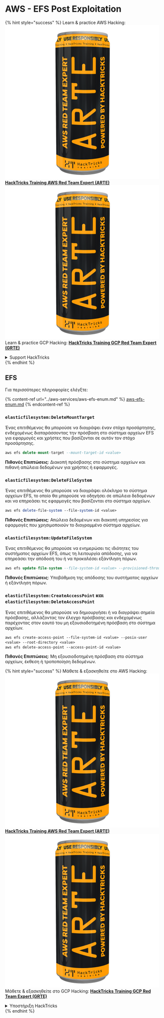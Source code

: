 # AWS - EFS Post Exploitation

{% hint style="success" %}
Learn & practice AWS Hacking:<img src="../../../.gitbook/assets/image (1) (1) (1).png" alt="" data-size="line">[**HackTricks Training AWS Red Team Expert (ARTE)**](https://training.hacktricks.xyz/courses/arte)<img src="../../../.gitbook/assets/image (1) (1) (1).png" alt="" data-size="line">\
Learn & practice GCP Hacking: <img src="../../../.gitbook/assets/image (2).png" alt="" data-size="line">[**HackTricks Training GCP Red Team Expert (GRTE)**<img src="../../../.gitbook/assets/image (2).png" alt="" data-size="line">](https://training.hacktricks.xyz/courses/grte)

<details>

<summary>Support HackTricks</summary>

* Check the [**subscription plans**](https://github.com/sponsors/carlospolop)!
* **Join the** 💬 [**Discord group**](https://discord.gg/hRep4RUj7f) or the [**telegram group**](https://t.me/peass) or **follow** us on **Twitter** 🐦 [**@hacktricks\_live**](https://twitter.com/hacktricks_live)**.**
* **Share hacking tricks by submitting PRs to the** [**HackTricks**](https://github.com/carlospolop/hacktricks) and [**HackTricks Cloud**](https://github.com/carlospolop/hacktricks-cloud) github repos.

</details>
{% endhint %}

## EFS

Για περισσότερες πληροφορίες ελέγξτε:

{% content-ref url="../aws-services/aws-efs-enum.md" %}
[aws-efs-enum.md](../aws-services/aws-efs-enum.md)
{% endcontent-ref %}

### `elasticfilesystem:DeleteMountTarget`

Ένας επιτιθέμενος θα μπορούσε να διαγράψει έναν στόχο προσάρτησης, ενδεχομένως διαταράσσοντας την πρόσβαση στο σύστημα αρχείων EFS για εφαρμογές και χρήστες που βασίζονται σε αυτόν τον στόχο προσάρτησης.
```sql
aws efs delete-mount-target --mount-target-id <value>
```
**Πιθανές Επιπτώσεις**: Διακοπή πρόσβασης στο σύστημα αρχείων και πιθανή απώλεια δεδομένων για χρήστες ή εφαρμογές.

### `elasticfilesystem:DeleteFileSystem`

Ένας επιτιθέμενος θα μπορούσε να διαγράψει ολόκληρο το σύστημα αρχείων EFS, το οποίο θα μπορούσε να οδηγήσει σε απώλεια δεδομένων και να επηρεάσει τις εφαρμογές που βασίζονται στο σύστημα αρχείων.
```perl
aws efs delete-file-system --file-system-id <value>
```
**Πιθανές Επιπτώσεις**: Απώλεια δεδομένων και διακοπή υπηρεσίας για εφαρμογές που χρησιμοποιούν το διαγραμμένο σύστημα αρχείων.

### `elasticfilesystem:UpdateFileSystem`

Ένας επιτιθέμενος θα μπορούσε να ενημερώσει τις ιδιότητες του συστήματος αρχείων EFS, όπως τη λειτουργία απόδοσης, για να επηρεάσει την απόδοσή του ή να προκαλέσει εξάντληση πόρων.
```sql
aws efs update-file-system --file-system-id <value> --provisioned-throughput-in-mibps <value>
```
**Πιθανές Επιπτώσεις**: Υποβάθμιση της απόδοσης του συστήματος αρχείων ή εξάντληση πόρων.

### `elasticfilesystem:CreateAccessPoint` και `elasticfilesystem:DeleteAccessPoint`

Ένας επιτιθέμενος θα μπορούσε να δημιουργήσει ή να διαγράψει σημεία πρόσβασης, αλλάζοντας τον έλεγχο πρόσβασης και ενδεχομένως παρέχοντας στον εαυτό του μη εξουσιοδοτημένη πρόσβαση στο σύστημα αρχείων.
```arduino
aws efs create-access-point --file-system-id <value> --posix-user <value> --root-directory <value>
aws efs delete-access-point --access-point-id <value>
```
**Πιθανές Επιπτώσεις**: Μη εξουσιοδοτημένη πρόσβαση στο σύστημα αρχείων, έκθεση ή τροποποίηση δεδομένων.

{% hint style="success" %}
Μάθετε & εξασκηθείτε στο AWS Hacking:<img src="../../../.gitbook/assets/image (1) (1) (1).png" alt="" data-size="line">[**HackTricks Training AWS Red Team Expert (ARTE)**](https://training.hacktricks.xyz/courses/arte)<img src="../../../.gitbook/assets/image (1) (1) (1).png" alt="" data-size="line">\
Μάθετε & εξασκηθείτε στο GCP Hacking: <img src="../../../.gitbook/assets/image (2).png" alt="" data-size="line">[**HackTricks Training GCP Red Team Expert (GRTE)**<img src="../../../.gitbook/assets/image (2).png" alt="" data-size="line">](https://training.hacktricks.xyz/courses/grte)

<details>

<summary>Υποστήριξη HackTricks</summary>

* Ελέγξτε τα [**σχέδια συνδρομής**](https://github.com/sponsors/carlospolop)!
* **Εγγραφείτε στην** 💬 [**ομάδα Discord**](https://discord.gg/hRep4RUj7f) ή στην [**ομάδα telegram**](https://t.me/peass) ή **ακολουθήστε** μας στο **Twitter** 🐦 [**@hacktricks\_live**](https://twitter.com/hacktricks_live)**.**
* **Μοιραστείτε κόλπα hacking υποβάλλοντας PRs στα** [**HackTricks**](https://github.com/carlospolop/hacktricks) και [**HackTricks Cloud**](https://github.com/carlospolop/hacktricks-cloud) github repos.

</details>
{% endhint %}
